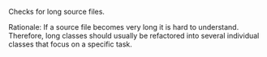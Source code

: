 <div>

Checks for long source files.

</div>

Rationale: If a source file becomes very long it is hard to understand.
Therefore, long classes should usually be refactored into several
individual classes that focus on a specific task.
